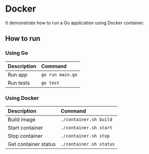 # Docker

It demonstrate how to run a Go application using Docker container.

## How to run

### Using Go

| Description | Command |
| :--- | :--- |
| Run app | `go run main.go` |
| Run tests | `go test` |

### Using Docker

| Description | Command |
| :--- | :--- |
| Build image | `./container.sh build` |
| Start container | `./container.sh start` |
| Stop container | `./container.sh stop` |
| Get container status | `./container.sh status` |
